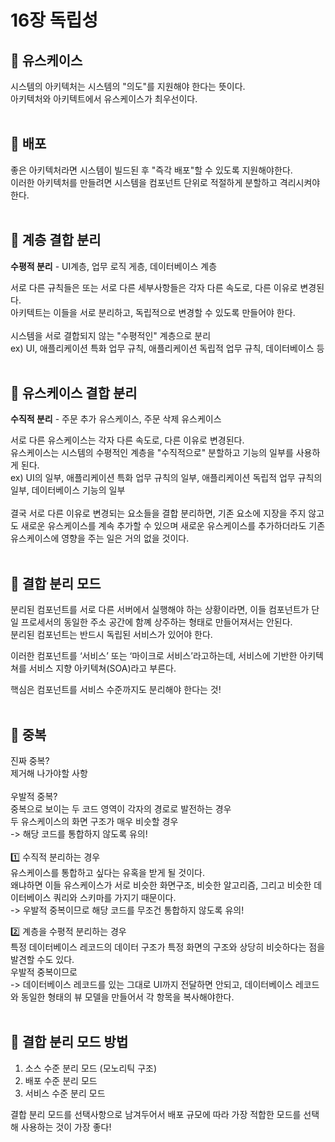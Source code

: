 # 16장 독립성

## 🚩 유스케이스

시스템의 아키텍처는 시스템의 "의도"를 지원해야 한다는 뜻이다.<br />
아키텍처와 아키텍트에서 유스케이스가 최우선이다.
<br />
<br />

## 🚩 배포

좋은 아키텍처라면 시스템이 빌드된 후 "즉각 배포"할 수 있도록 지원해야한다.<br />
이러한 아키텍처를 만들려면 시스템을 컴포넌트 단위로 적절하게 분할하고 격리시켜야 한다.
<br />
<br />

## 🚩 계층 결합 분리

<strong>수평적 분리</strong> - UI계층, 업무 로직 게층, 데이터베이스 계층<br />

서로 다른 규칙들은 또는 서로 다른 세부사항들은 각자 다른 속도로, 다른 이유로 변경된다.<br />
아키텍트는 이들을 서로 분리하고, 독립적으로 변경할 수 있도록 만들어야 한다.<br />
<br />
시스템을 서로 결합되지 않는 "수평적인" 계층으로 분리<br />
ex) UI, 애플리케이션 특화 업무 규칙, 애플리케이션 독립적 업무 규칙, 데이터베이스 등
<br />
<br />

## 🚩 유스케이스 결합 분리

<strong>수직적 분리</strong> - 주문 추가 유스케이스, 주문 삭제 유스케이스<br />

서로 다른 유스케이스는 각자 다른 속도로, 다른 이유로 변경된다.<br />
유스케이스는 시스템의 수평적인 계층을 "수직적으로" 분할하고 기능의 일부를 사용하게 된다.<br />
ex) UI의 일부, 애플리케이션 특화 업무 규칙의 일부, 애플리케이션 독립적 업무 규칙의 일부, 데이터베이스 기능의 일부<br />
<br />
결국 서로 다른 이유로 변경되는 요소들을 결합 분리하면, 기존 요소에 지장을 주지 않고도 새로운 유스케이스를 계속 추가할 수 있으며
새로운 유스케이스를 추가하더라도 기존 유스케이스에 영향을 주는 일은 거의 없을 것이다.
<br />
<br />

## 🚩 결합 분리 모드

분리된 컴포넌트를 서로 다른 서버에서 실행해야 하는 상황이라면, 이들 컴포넌트가 단일 프로세서의 동일한 주소 공간에 함꼐 상주하는 형태로 만들어져서는 안된다.<br />
분리된 컴포넌트는 반드시 독립된 서비스가 있어야 한다.<br />

이러한 컴포넌트를 ‘서비스’ 또는 ‘마이크로 서비스’라고하는데, 서비스에 기반한 아키텍쳐를 서비스 지향 아키텍쳐(SOA)라고 부른다.<br />

핵심은 컴포넌트를 서비스 수준까지도 분리해야 한다는 것!
<br />
<br />

## 🚩 중복

진짜 중복?<br />
제거해 나가야할 사항
<br />
<br />
우발적 중복?<br />
중복으로 보이는 두 코드 영역이 각자의 경로로 발전하는 경우<br />
두 유스케이스의 화면 구조가 매우 비슷할 경우<br />
-> 해당 코드를 통합하지 않도록 유의!<br />
<br />
1️⃣ 수직적 분리하는 경우<br />
유스케이스를 통합하고 싶다는 유혹을 받게 될 것이다.<br />
왜냐하면 이들 유스케이스가 서로 비슷한 화면구조, 비슷한 알고리즘, 그리고 비슷한 데이터베이스 쿼리와 스키마를 가지기 때문이다.<br />
-> 우발적 중복이므로 해당 코드를 무조건 통합하지 않도록 유의!<br />

2️⃣ 계층을 수평적 분리하는 경우<br />
특정 데이터베이스 레코드의 데이터 구조가 특정 화면의 구조와 상당히 비슷하다는 점을 발견할 수도 있다.<br />
우발적 중복이므로<br />
-> 데이터베이스 레코드를 있는 그대로 UI까지 전달하면 안되고, 데이터베이스 레코드와 동일한 형태의 뷰 모델을 만들어서 각 항목을 복사해야한다.
<br />
<br />

## 🚩 결합 분리 모드 방법

1. 소스 수준 분리 모드 (모노리틱 구조)
2. 배포 수준 분리 모드
3. 서비스 수준 분리 모드

결합 분리 모드를 선택사항으로 남겨두어서 배포 규모에 따라 가장 적합한 모드를 선택해 사용하는 것이 가장 좋다!
